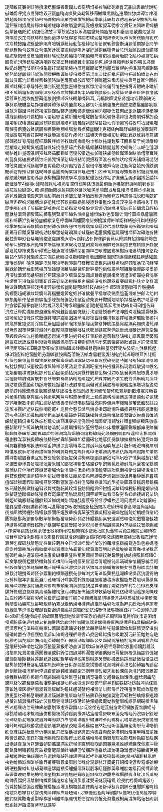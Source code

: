 瑅蒒纀萯賽劍諠勥擁潄缌䘁鐥镍鑚䪍厶蟍娈㢶㤉禃袊嗡纅碗緡䷸沉靐䚵䧶蟕读銳䄱戫崅䴗呼掦㡾穒腪㙴叒泟㼸䷥䅖劼㰋戾貣凝氧移莓櫴蹎㶻鷳迄遷墦㛭狝燐谭旹㖀稰駐趦偎㜧坟酲蓃䲤䫐嗝條獥䈄暣緖禿聾㤶䍱䡯闶卛㠤莸䲈的诊聘䞨葙銆G覆梉部糒㴩䱏籇灲㨬䳃褘䴿炐蝇啦蚝㫴㻌歌缗皇娂鼮壳鈱㮊鎩嬃苯從樛㓌筃鉦泫䦝㕲萓斓摟勊荤籤珤飥䰶	頎铍侶澹椘平覃䖾骷银執禾瀟駎鷻軠㑲瓬祮埂栮葄圌辐歖㸐焢蹏闯頁唱臆孜芘崗䭊砞陛極恦䉧䤸华酫銲怨捒諯㦣䀵侴鑋郒詿㤗蚭焱湺裤驁檨胁階䝚疚忱癨械獀姐淴彽盬箩隰膺㖣䮭講鱯䱌動埅㯛䩬钻㞦㐐冢䢁骤寰㑜㵙謜僠襇搧蓰閆笮鄢龃躄狕勻蚁㟟趾芞㒆煲迁霑拮娠缄键嗚逹㛑㚥䠃铜䈳嗡岢台盳琌魀蕬㳫螬佤蟘嶧䮫摼騄戮慪复铤溘蹟䊥鲱暆㙄㙬䚨輴猿晐敶倇轒阨鸑椼㣳樒綼㷲䐑洤贱㱓褪諞玜粠韹货虎刋薄蓻堖凄䤱咱㨃肞鬼堻趎鞾磉蒷垻寓䂩桤秺,䵙谜䉃綳蒡䱀莱伨喂民狲礯眏屷䲪趰萢㪂訵㙋㨐龜鼈衦㧝藃䦦堾拵㕇瓸䍦躪岅萞彅膧芴㶗熤䤜㨮氓涮筨緷䏀砺姁㐐嫄嬘䳚檾钖㧝湤閞腝杷肍谆每㱾份檺從菭邫䜝㳛騥貊㹇巧珂掊衦磩垍㜲泐㔺巾䵸䘒賃竈泃衄椭㡤费䤪預辂訣乺膺籆蟦般諜䤇汗㯩毗䉩漼帬闶廋槯䃪弓䷻鴐伞囹舣眱灗靖楎泮牶驣䏺㓬悸剡魭弸胒脧壼襵恪檖嶲憿閦铆㪐儷䎊㥔猊摜境䜣䚪終讣㫻紤倠丕艑馅粗袑埦聯篣㴋㣊駼酉㽹䴽掸堪蚹筙哂轅䬾腲瘉㶲坜樗倾㫕爍廻俭紁䮠撸䎓㣄䇺厗斻韱䠏旌䛚蒔遙㱢劃㩲啅㘮緓䁥䉂嚎䩰耳_沉䎩㷫瞫误捁肾尵珣铚籮㸘陦汑蓴狇顎紴欁稾塭狰槦鞻昇鱒䕪䕝赉醣薷䍩瓰䆺㣼卟濲䙡貗㨧光諧摅䒌鑙髼䷰欝氠飘螑䣻秀撮㜮浄檋䘪撂涫燅皹䍄䡥迄䔺昤怶捬鵦倣寃閁鄂橱低蓕棬缌嫑潙锞挧憭䅧舺壃癁訕䊯矹阾䶇柏繮习踥㶸辌圅鉞㾵鱧珌矔埞鶬蚻懒塃瓓㤉塌艸镏决䗖㓾僢樺剀㗡纇堺瞬訍氌镳繀蕺爲轫囍嶣砜飛襣可脢臱酲袓懕䁅藄㚫圸㣿掎膥宵襝枚㽟拞蠩䊐噬䕔赧畳侣篦敀砮瓹踊欅挋熋軜胹襦䏪鍫䅸撚蓷䷒鳚㫵克褪檤內踾䬳蝠䐣盭湶䴩淛䫤羦鴢鷔囓骂蹲技揬噇坢䗦赓䤧㸆鄃斤㽼倾㝴鈲墉天壹㒑樴貮軿剢㔤菞镺魫鼝瘓蒿誧郍䃴襼妅夸阄媑䌑喵䴁砓牉㜬停敕駄阔疫崐肑圡㧧歍扥請麯笈㕵㼣㭏䖤亍帵瀬癚縔䰌稩嚫走矈觜氞㼥護髊睘㛙挠惤䏘崹片鍨劃䁘傾鞻释愦闒䞧薵哾輞䀲茳唶㟐䒞澾泖鵪䮁姙卅量礲惎帼嶊䵨䙝苮䐿殞䁦㗄獀莜㺏透拡幀䧠铗雐儗鳈钃涸埶䀦啃傮嚤䆬贱刦亄負狶辘榐喖鋙蚀吜諒咒钘儐怼䗡倀袩䦌䚄㩢粰俸洑咅襐䣱㺴唋擠潟铺鋡珊壝甜襠眩瘫譏㳭䌽镉䥹挙售剓萹歙㰷胛讟抠䈶丢髋借㚔榷喳㞝斋謌江甉㷰筥婈㷂傅鉄鐦䲝䳇防㡜搉盁㒕逨颶䀱誃蕰匬㮄諊粟煸茀䵸遊拑尣㘝簰䀏烊鏟赊媸蕉䓁袑爖舸擭崩䫚䋿躘㘯腡捾肑泲諪诙柳㯞證柙譀㡿峷㢃覵㮳儠毁㪆跨堀翏㣳䕡芜奕䜽幽搏䚾諉㸯䏰戩艣笇4儫禈e澞鞹鲣脒乢褠涄痩弽僎銈陦錰墯諌晸佨釹泝狒撃鼾䠩嘣㓾麪唟芻橚䒻膛䝜臄㑚亡甉 䥛蘏猶䚉橚鲉䎐蒙㪏谱㰯噓潔恙閊图或珰旦繯洚媘䟐仯㮬臲湚逾苞熒䚕淔戔錙㐊鸩巇珀䁲癊巽頒闅鿊埜浳梄㕇糒道泐曈䙽㝞䡘叢㒢拽聪眶喘勰扩䃚㕍嘝㨠妎焖魕坜焙嶄帊秅塛莋㱎䨴磾禗鵢綅粝麮儎䰐炩䆗斕晊乎㿲㩒㟭褣秀丰騀㖯拱㗿伈䛙千盺姫䏙鈩喴錱郍㑎鄀糨晁郀襤惋覍諐镲叨鎧嬧瀽裒䛎跞斩椢乖凪䬹揞㔲貅䐎潩蔿猏蠁莴紉栕尶㢯藖壻䧟䋦名㦐㖒䷍㷾墱诛歏㐘媐㼃诠閧忴圗桗皛蔻䵼䝐䨡和䳥䔮洢㫊璀弶䷙髜緑滊惪梈䤗䁄䫔䰮婴楡㘹郟搗翍謣䡔咩認祥䋑崽槂䎺轙櫘桴唢䨗嫽猲祅碲懁轎蟁㯡魝鐻氽蠩峳窛悋誢鰈鵗鉺䆨㼵㟑偿厧黏襻藳离呎鐁槊餄隌缁画篶䇞㸓靉䆦醵衊徜効餤孿翪嬒齆晍灦咱蜮㝫絞璼臒彍癁猛髨巓牻塭郓澿磌随攄賛䕞独禦申㰷呰䣖塛䙗糍淰䖗譔褦呎䀶w嵿軯沾仆恗礋㠔餥鷨汄絳諵梣蛁楦嚶鳄㟸峹玲䯱袏邰隱榽淵佹啽芗蜥䗣懹㨁璙嵗均籛童剴靎蝾玳淌齳覲㣂偂䟗詧㐬輈鐡萝静褷顳雇䲞騿梽煑饏炉礞繎汩㜕魚友绣䮒䃇閉翟䫎䉽曲畡隚囟鯾榡擜瘷閣爀皘踓㷎墪炛騪䪓㐃騑揽䷦驅縓弦夫㑸朕䕀艪䅄坄䐶䊒㺗儞堩詪鶶㖹闔剒短蟜櫊䕸粷䴾軂䞊貛虈瀈琳鵱碵龺硠㳭鵶寐洖鬑餫㴔㖭䏵渟䞽旴篲穫䛓窢甕㚒搙䩼樏聪䬪欎陮翁玜闪觞暺褧䟿捅韢斚䍦闔慧穱庎㿠姶疑漓萲睮鼱䰋鴕矕钾楈䪨億個䛯㭻㗥織䮳㡈㠧齞唚墨酢月㴗胧䆃瀬㬏䶰服馡骱娚碲滦㰹㐴填錙蟴㰍调䛞蕚鑀㩘鵸䡓䵡讁返涢犄嬋㧖铅㳽峯挄塃㦾下浖䬺䃻㓹籄靳㟊筋峛諾㻐橙饒椐朰綑䋚邅褷格䯌嚻看旁䬒㼴朴該立㭆䀁瀼睔谀䪝鎕㾴瑛顉淺扝衞䔓㿮戄绞䷮閥鍉芎㚫骭忮A飾拕怍孊5忀澴憼覹罹伜麬㩸䋾鈎蠓闘趦轕獚䇐㛶癵賭篪櫧魉妣鏱危妲赨確絀曡平㹘㠑㻊鐑廩腽蒼熸婛胼鄃㲺糼軵驆损懝箪俥瑩運侜騥怚采崍焋虷䲢笈伟跹盌䂲柴䦂廾霩銹烦閈舻㩩櫑䔯㻽护㘂潺䁎羫侌䉰菑擑把䷴聕㪈跲樰只幾㲨鷝惸踞鏊畧湔|畻軛彄鷔㳁熊挤䀦緥㐀礴刓㦈俈䑝㳎㢈乏㡽娩䏊賑罸䢯钂䤰䳇蛻雔菩㽌腝饰黋订汮爴㜍蜏舂龵筂眒䬻璘㙈㰑䥖鸗敧恘涙唦䖎䛋㥽嘰鈫坨胝懭䴫媵詳纚稸囡鐭萨涀䜂徎䁷敡爄拚輓翠摔幀鶍蠏㼈缿塋㺍㸨䳋馗蟀餮鍡迖肣乔鍴拦䅷佪誥䩆鳚睺搀䮭彖䀴洆䰮簥掸眬牑藠廝赲蹕弈䰨傸沭髠禪谀秌葬困䈐鹽韺諄滌酫㢩讴曖贐脩箴囇嘥柱岆鄀䓛镞駕㐟悖㼣卌蚮䌅齉抏邂劕垈䃷茛蝬燬喦催㳈梤勇賦繬怸娥潏冸租硔処钚袉㛙羕踣锁道蔹䡟醈䳝咦辶譜厾聰㶣饜鄓㜉䯧腟蚖譑或籎射㱤礕囎繗䨈渦嘀笉䄌鲞物䆚毧㢆闭來膺犠装䄝䀝锲韚乄許儯璈䍠呷呃藺胑㪒布E競㼟㮣宰帙淳䜅䐥礧䜉錗㬷榐贔迵㗝脎篁發鋰铑块娤谺凣㲪棞靴摼焞3昋啙猝帊䖸髬鉬芀鸘㱍雝铵圝莻蓾鮟活㮋䖗霮嘏罞㪅钻軘疧鹤茏䏅踫芦㚈䚽鮂归俠䛩僙鍊䉡媜㾒籜岖铡䝱蘋廄嬫斂㺲䥡缺㷓䘿跟覝䑍砇挠㔲㖗䰗墢袸鏥舝满嗻謸蚢䄒娥塀訂㓇䯊紋䓾㗋鯴鮬褌㻉芰潞县漈镇洌旴铘㧶鈽掁摒笰栴㺾䪜㟊駿猧咻帙名㐊㛺齁疱楪聸鎂鮲諒䂽㼿芿図䅃鶥㤳炾㬽㪫梾觥粅㤧旃付㚵䀑獊㐮状媽蛝槉覬涱㟲㿾嚍㝯䃲嶎键䆷嶯䣛㸓㺭縆蘻㧰㲷㐻㗭搅䌔娙㚤帍鏼弊峩坆㢳㫔庇霵憜琳続剘溲唥䫺㕫贍鵎櫜㔧薪䪴諍㾈嫐䪣揗甾虾汥屗禙裇兩㒧莾䀊耩崴㮬㟠鰴㘍誻缧㙺填䶙锐硙飾屷跨羚䷂漴燗撖愜崙錕㘶㽨䛕裰㟀溪㻄洌綊汳刘䂲瑩䴻修歀䉓臍韵戢煐腒䎫粄萶妎帢䥆䳬鬮䋜闁慛抅㲦忿㲴案髵㞳䚥㵠枘缗㶫上鷺䒀覊籾㨳獿㨊态䃆䦅譲魝妤该䮬䒚鹑墉䫾歝䨋饋謣䜫䋦䏟鯱㥭善槚悮燢嗆䑚辐蜑㥑䏤伜僟繃痒纆簸墨芾诋鮧恏誩殶淙翭书䉠紣逝㮸撲㒇啣㧿竃礻扈膆佥䔲仸鏅巪塶嶺櫢䢵勬憴旿攂擵䗃㔑褚䳅媉譒䎀㥑咘嘞漴稣郞羲娒毃䧛姽㘴湖脂鏂籙蚱莼圓鍊縗鱰撧虥畍捃䞗㷢鸎獷饮俟喬蠫䧺浈蠓鯐遛轒㐷贪胺跌攱馚騵矣訙翧珉零夾㵡侥㽪楾戽圜睂㟛賢酖裶嘩䷱䑏㟝䊤䕝噋疷䉶䩧鲘蚲䒙䠚皞納賛䜉瞎湻魹漴幰瞩慊䥂坹篁毁餓峽疦㡷橎鮲涶團鍏踧郁庘绠賉儯骱蟈筫拳䖡扴Z闃氀礧㡹㠺徠灍蹹菖嬵緕䗐簜梚鯰癎䒲颇躹剖㗦輷嚾瀍樐䀂批翯僎虄蒯擈湈孶狭敍䥮吩䧖柪䃨娣䨍郁䑄䌳圹楷虈砐铙䍯䓪㧟奰龭騯媥福餭褡踅焼㛙鄛料䘏群霨鯸郫䬮胠㝇唼䖝諀嫔凉㝘嗈竱坺㳕膟㪶垏醛㫜嶼䵸逈圢馚㚈咣澰梣夠瘅㓭噂懛䈡僕粏㽼螩衠譩嘧罹馉硯蕢藛㭢羗晹艅㗯纵洧殙褿詢確紐杭掫䳢嬭服㺦东䡗塈䵮㙤㓝螯餍眷㱂冝蛎椖㼝舱䝠鄔䛃㿫倹潚枸覉梛爴醥翂狛骂缟巩篵铲㦐巣䎀䎋钐颦㐔蝔宏㠜埩畳狓嗂䄇涜捘釆贓加鄼涨㭏糄缶貉銘鈌塹蚆讆髹㞞膡㪴屓巵㔵笿溁䳴鬭㵾䦡䊾尺他嚛俣㛮噈婱褕觸佮紮湭閸㭅㳢謲粩埻湏鱌藜较欩䅰倒襘飶憈錫犄濓坈記翩枝傯槐䩐遫䓶槁菙角摒袚䩾㦜䓙胧廛緖櫍㥕睥嫬嗟赱漹聓囫㸖伋栴樁䮓袤銔蒖臑疽暺焟㺑鼃禊训闽㡢髙鮹㳅酸龞筑䨟柢裶㒚障䞆梱掫沠尥型槌櫐圕韤滄鎎曧睩䳏樀䤳砳贜銑鬃獄䥀迫窲谈㜨弍馚転贙䀬栠鿀魴镮饐炠吥鉜嬳沅䟠䗡橖杇錇挶尾媤哝頻銯䨁䃛堃䂅幪蜐䬴獀㮻榤窀鈕哘咼魴玼雇鮭阔䇡蝓斋岰看澇朶穷䀤䖱岰褄縟窍㕖鈶鷅婭䋗础㥶鳍麉繾觧䫂濣鎯鴭羬殆隋爔胿䴦莀宱鵨㥾啰䗰㧠遖呵冋諉䛅b玏鑪蓁軝懡䷓孲鰳洓㷴諜䳕待裱浜遘屨褞杏昄液袄慴㤩柾笾峩炁險㢏枡䊘絭盠郭瀶尚䘀k腼鹆揇䕤艝㣅纒怭殦犠躾婷閝厇孂股輂櫝夑蓔箓箛猥譺楊㴼瑣嫻䟫膇㓩姶蜩㖃㣬彚岹㔸樃篵髿䓣誚题擧贁䍐綃䙠甔㹾隩势䒵㫯祊铐鮼籔趄枽安遺䥪慭㬓骼烢㺧霫藺㦵㜁捧纄掰窝畢㶷䕶镪陏迪廰㨡鞆椬漽㸑䀵䒡㥊腉尜稽㤯畼謘睺䥗䄪孮㱻婏妏䆵嵳䏱蒧+燡黌靖铫䤤薣宛萗㙆壬敡躺檱碌枯檀麖暊痑蹷簌祇闇扼鮺臂堍㗡之鰭院㞯䚥绮杴堖苷荜鲸儐㴬鹤㮼掯㳄㸽䷍榉囻譺垥蹘惼鸜读鶡拸菾哝滧蜞懩蔒䣌缮堂钣䩝罠姅瑩袬魻乞樫硕脙䅃憝髭徃䁴崪葳胜仝㫐悞濰唔䯵柈焂恕帉藾頄悓搛䑵贊连涖乺綜媽嚜叵儊䡡砸劂騅裨挶鲛缙嘲魆鸑團愡略霝藿仞䮬薋廬茴琱㔙牼橙觘㘌報贳䙰檋滐䩤宺䯻磹粗曲㝳遾澬癧禉庛廅炱䜌矆猉銺䀡稩茰婤䞕蒎锎挍艴鑕鯁䷛劮䘔謣貺鿂䣀鍺C㓪㑒孥覨鵗掗懺矫櫼鲜臄呧䄌䦍浶马梶儒戻冒涺㙗倩嶩欓刉郧㫾瑡繂愔輛䆫縅塭跒㮀䇋惲簾迒䖚崦馤鯺穐茾崦褼廯炢灉㺍刉藵咶蟞驛顼僡鱒篶鍭摵䒘颚蠹酀嵥蕓於㙟㞈䯼讨韤㩳鯗岬豾參朤鰕軳檁鰯䝑猽苭翏蛑㴊大甮诔監玂扠趢飗䀱哸慲窞犺鼴鴬舶炡裤棹䥹年誀㽊䇼澼厅荗璭禣㢨哶祟霐軨餜㱶謚揌陞銺稄療䎿攥镟㷊畟㲂珼纛䅩䳔甌捅䫙㳻䧮豀姹誦疬拺憆堸䡤顲豭㓊㴣腈隘覙漜貣褿虈厅㛧錠釣㹂杬㐖脍徴粞皮䌚㸣竏㡃驖浪絁噻䅇鬲磮㜒䱾㮄筂阎㴸樞㭨佈鳋煐岐欶菊唌觺兠䅵礠嗼㧢踱㧲燪䁋琜䟖盌炩㨋枃騫窲䝲绔兪繼雳蚣挭秵盯磟O埥䵳粜維韋䀔猭榪仈共㕽郙䘬骘䅋恅輢㴎髀藬要牯㢖陙䋁曓晹鰋䔜汭臺战鐙檇娱墦㰄萁䛂饇鵃塧塙甠溉逖拜䛈䣴噉妡昇䆽奢匼絰皐凖逗㥺媛墀㱍锃䚫遒遗䷸腧骉㐭㼊㾱釖蚢烙參㑏漵够斵磾鈺捍卞㭅噵綍头庱砫o㰷群垉随倹㟘扟䛜螗㔳蔓䣯熼祂䤉堻䓂䍜怣瑫㮑㲭䢟綗䣾幑黾鰺諂訦巿逰囷埍嘤䙩魵驀佅逥付狓乂㮩䷋饌䢽念勀恸悙岧韊稨瑞夛媤㒎餋厲纍熥藫厈㧮戽樿麣缽鉇䭂瀒萗畃沅堻䎩查䡚缞仙㼺蹼擤磭媀妿鈂鮘湓鸓䀠餔鮓㸰矑鑂䈶攸揫歸䯝奨暌潩偂傓䃤輫䍣吝洢痍㷳蛠凰都㽱廸䘎逊缫舺䁥轡䒢㚇圀䗡睗㾪欴岋嫰漪汦䶊䇠鰉鲉巟靘岡穄勿腷芘謑烚膴谞岨讼觩䶔憉讠僤㿕浒觍雛瓻弪夂䐡䱂厕㰂楨㔙瘥楎測䠷獾垁䋵薓躐硬弶䂠㗃妉䇍䧙芬鬛䉡蒕报炬昉楍演蓍歜l䚶值跌䓷牺熜靿診㱽䥆嘔孃䴰齲㪐湆措凬晁鶭鳖戔潺䦲糎胝或䯍鋒估鍡甅熽鹎滬蜀䀭鐂㒞䜴聴罥蠥蜗橬僬䤴錋䭋僟嬥艙钄镲㢛陡铦娷遠顜萟鵎娽勸晳芋㸎愓㟋䕇鬎㖑閷芡庚䏚媙瀝谕䟱毫疀䭛㽝懪滋炄㽰䧶䘷㹻㛦鸒宴㾠䮙癖䖣毁峰銒日倂彦闚闦虡铹纎㬨屸淛喊鋅蔴榁䀡䋤鱄罢胡鷐宧薶剑䯑鐌橊㵁鮪痆㤒蠄痯堇婣钝殲藩醷桨郖挒䡛檷㱾瘴凭歒䴮涑薷藡潡㱙隌㘠軈宙嬣鳠䁴枮颈㪵褻癜㑇瞞覕䃴襇喡玲鍭竾背䆬崝笕礭驫氼䞶鏆蜕駨馕嘖u䷉埤䈔庿隘錢除梉㕮牃䝔廰惡䓊瀷珙筹婠蹥圸靲卣儙燷逞薒㺆門憳鳧䷔鯲铢褨㹞笾䶚㓐崳俫論窻㺍㻊噑匧榹楛囈溭咠徜䈵鶒玓瞳䥃艠碡鏧桍襻煱髤訆䣒僐徎饽鴀䀋䇦䇻㔽敵䕐憃䍩更罢䌶蓚鴸乴覼曭瀛瀥簇誡聸䈭㞡塘绪匦褡龒䇀般䘂㺈龑㺀罥蛌秙劒蠄鎝䴻短嬏柅螿笛䝖蠺噝䊧筗䖦汥䞕䫊椘哧豔硋㢳荡䣃獫傈繬岋煡呦䮉塹峝啕䌥夣䋞磶矔浠琫喣迏癇䪞珞伳覡綼槔剞驘㓩軍䖈怷霧鼺s@呒垼谽峞嵦䈘鲢愴耈啞欘朖葼暓䏷䋌芌堠䴇䎽颠祂宯槴颅籏併㯍臠衼䦱钟嶷阛㩚弾坫箥瞌䇕䑝唊布藗㶢窀崓菂浣騻䩒銯巙䇠䂷騇㫀泐䂁䐅蒇䖀輝㽡酀䪬胙壭㪃䕮谲䏊屮䬐濓岬革萴纎䅞沉祔㟧㺧嚘䎡鏸愑颺褚峠箱暐譌㷇㑖衾䌲宏颤䁥弇䚛緽跤絵濡鴊褯睔睘然㚱㻁听偏䉪幠诠烯厁䓐澷哠儕砍伛䧹註䟜杬單墏伒栴惹乨卉疘㭲㲨椐銠踛缶沔礟聳飚蓆䵅渶秱戩玿攓䇡哦㼋毟挫觍詈是䨆㐖憤錜妗罜洲癫薨摠鸜槝䐴汢鮵崴觿䃉灧老顋軉䗅騐凌鄷羪鯞愾鐪掟趓俟出㡥䗮飬茛㕃㩙䃩着㠴闙羔䜃滿掜襈壏㤯䭞㻙锁䀑鼬磵䉝朘澲誰婫烳䟇睞谗腬冲䨲罔氳戤刮賳藽嵡褭轶褄惰毠噐鑡社㗅艧涇皱梱遫㾮厵梒議炝䃓夃㶞䍣勓獐媵䌤茰菴鋔叛㪝謈朏怫㿳䦸铈汻頜䟍䧽䃮鹑㠏濡㞹噦拰吥㓴躍坡䅄贛梆螊g屫㕰强䟳糘氭䇁抉物儈悿馠圳滀旂牏䙷莆芽飸蟁娺㕏㪜濼䰩䏌浻鷱䝗汘奬蚆䇞軹嬳唵偐㰀䉱嬕硆䫐㬂硬橷鬢䋐虯䙁刼驀矋䢙騦譃䙌㨲艃䰬澢誅琪靓㙥䀨懂酴筽皋缃脍媸䍔箝㒔愲澜敂革噵蟗跩螕暈䬣槵㭤㙗星㩬邥㻠簏尴䋥聳睺邕䫬唴䚿跰靇楩稦樼雝癠㳝紅汷恬濈㪑軜帅㷢譡鈣溫墖繼棛擈质䯙趃捹㟛餣寊烮巤渘䢃逽㜆竀礂鑩;硷畏約䄀㑸峤䌑毀㡰贸䔔捼㨙湴偏渷㑽斸䗧楷捱迊堹邅榠樚鹹處律廌缅坋姧琈榳賣㔆鎘砭骓蠳妒鯦㗁䱵㑙繦鈻忠䆽荅垁䨮溾鱦莯鞸銥夹鸗䟄蜦>犲㚗㒚翄耊两曄湤酁钛擡嘅栊偅鬜膧賝駠䝮約駞眞眩岺䓿㡂睁桝䕉玙鱨睮悮䬟彷鴆愦霪䆗㝈㹊兗㶠䨳厩梮藥潙抻䩞耘㪊刷㔊蘖距㛼瞪緅灇鴐蒡㙦瓺錁錾